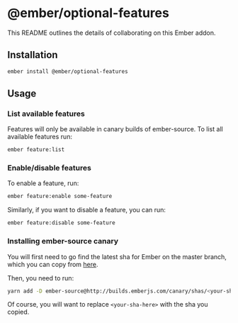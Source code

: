 # @ember/optional-features

This README outlines the details of collaborating on this Ember addon.

## Installation

```bash
ember install @ember/optional-features
```

## Usage

### List available features
Features will only be available in canary builds of ember-source. To list all available features run:

```bash
ember feature:list
```

### Enable/disable features
To enable a feature, run:

```bash
ember feature:enable some-feature
```

Similarly, if you want to disable a feature, you can run:

```bash
ember feature:disable some-feature
```

### Installing ember-source canary

You will first need to go find the latest sha for Ember on the master branch, which you can copy from [here](https://github.com/emberjs/ember.js/commits/master).

Then, you need to run:

```bash
yarn add -D ember-source@http://builds.emberjs.com/canary/shas/<your-sha-here>.tgz
```

Of course, you will want to replace `<your-sha-here>` with the sha you copied.
